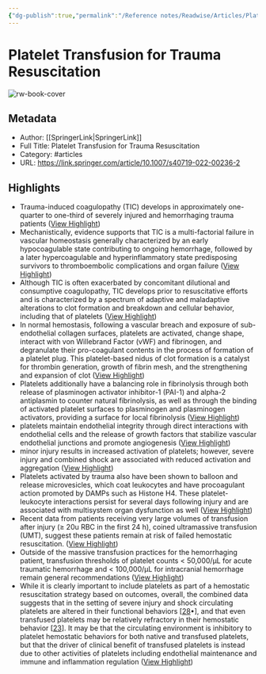 ```yaml
---
{"dg-publish":true,"permalink":"/Reference notes/Readwise/Articles/Platelet Transfusion for Trauma Resuscitation/"}
---
```


# Platelet Transfusion for Trauma Resuscitation

![rw-book-cover](https://media.springernature.com/w200/springer-static/cover/journal/40719.jpg)

## Metadata
- Author: [[SpringerLink\|SpringerLink]]
- Full Title: Platelet Transfusion for Trauma Resuscitation
- Category: #articles
- URL: https://link.springer.com/article/10.1007/s40719-022-00236-2

## Highlights
- Trauma-induced coagulopathy (TIC) develops in approximately one-quarter to one-third of severely injured and hemorrhaging trauma patients ([View Highlight](https://read.readwise.io/read/01gqy9wfcmmpmyxycsgjdk0gr4))
- Mechanistically, evidence supports that TIC is a multi-factorial failure in vascular homeostasis generally characterized by an early hypocoagulable state contributing to ongoing hemorrhage, followed by a later hypercoagulable and hyperinflammatory state predisposing survivors to thromboembolic complications and organ failure ([View Highlight](https://read.readwise.io/read/01gqy9xw8any0r644yeytaesw4))
- Although TIC is often exacerbated by concomitant dilutional and consumptive coagulopathy, TIC develops prior to resuscitative efforts and is characterized by a spectrum of adaptive and maladaptive alterations to clot formation and breakdown and cellular behavior, including that of platelets ([View Highlight](https://read.readwise.io/read/01gqya06m4btjpatt1sr6xbca2))
- In normal hemostasis, following a vascular breach and exposure of sub-endothelial collagen surfaces, platelets are activated, change shape, interact with von Willebrand Factor (vWF) and fibrinogen, and degranulate their pro-coagulant contents in the process of formation of a platelet plug. This platelet-based nidus of clot formation is a catalyst for thrombin generation, growth of fibrin mesh, and the strengthening and expansion of clot ([View Highlight](https://read.readwise.io/read/01gqya19q4svgy7hjtvxp3r74m))
- Platelets additionally have a balancing role in fibrinolysis through both release of plasminogen activator inhibitor-1 (PAI-1) and alpha-2 antiplasmin to counter natural fibrinolysis, as well as through the binding of activated platelet surfaces to plasminogen and plasminogen activators, providing a surface for local fibrinolysis ([View Highlight](https://read.readwise.io/read/01gqya3gq5wjvfn340amp22av4))
- platelets maintain endothelial integrity through direct interactions with endothelial cells and the release of growth factors that stabilize vascular endothelial junctions and promote angiogenesis ([View Highlight](https://read.readwise.io/read/01gqya92z4hmxnzg2zg2p86044))
- minor injury results in increased activation of platelets; however, severe injury and combined shock are associated with reduced activation and aggregation ([View Highlight](https://read.readwise.io/read/01gqybd87ykasphbgasv8fq91d))
- Platelets activated by trauma also have been shown to balloon and release microvesicles, which coat leukocytes and have procoagulant action promoted by DAMPs such as Histone H4. These platelet-leukocyte interactions persist for several days following injury and are associated with multisystem organ dysfunction as well ([View Highlight](https://read.readwise.io/read/01gqyavd6mafr62yskaa5w0zgp))
- Recent data from patients receiving very large volumes of transfusion after injury (≥ 20u RBC in the first 24 h), coined ultramassive transfusion (UMT), suggest these patients remain at risk of failed hemostatic resuscitation. ([View Highlight](https://read.readwise.io/read/01gqybppn652m45mv4zz464nbw))
- Outside of the massive transfusion practices for the hemorrhaging patient, transfusion thresholds of platelet counts < 50,000/μL for acute traumatic hemorrhage and < 100,000/μL for intracranial hemorrhage remain general recommendations ([View Highlight](https://read.readwise.io/read/01gqybqcm5hf1f5k3makddh2qc))
- While it is clearly important to include platelets as part of a hemostatic resuscitation strategy based on outcomes, overall, the combined data suggests that in the setting of severe injury and shock circulating platelets are altered in their functional behaviors [[28](https://link.springer.com/article/10.1007/s40719-022-00236-2#ref-CR28)•], and that even transfused platelets may be relatively refractory in their hemostatic behavior [[23](https://link.springer.com/article/10.1007/s40719-022-00236-2#ref-CR23)]. It may be that the circulating environment is inhibitory to platelet hemostatic behaviors for both native and transfused platelets, but that the driver of clinical benefit of transfused platelets is instead due to other activities of platelets including endothelial maintenance and immune and inflammation regulation ([View Highlight](https://read.readwise.io/read/01gr5gv5dvtjezdbk6sr4c4qd0))
